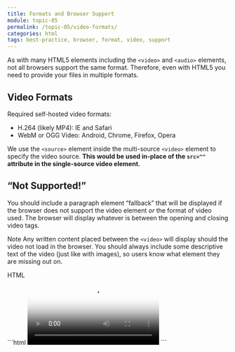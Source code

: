 ```yaml
---
title: Formats and Browser Support
module: topic-05
permalink: /topic-05/video-formats/
categories: html
tags: best-practice, browser, format, video, support
---
```


<div class="divider-heading"></div>

As with many HTML5 elements including the `<video>` and `<audio>` elements, not all browsers support the same format. Therefore, even with HTML5 you need to provide your files in multiple formats.

## Video Formats
Required self-hosted video formats:

- H.264 (likely MP4): IE and Safari
- WebM or OGG Video: Android, Chrome, Firefox, Opera

We use the `<source>` element inside the multi-source `<video>` element to specify the video source. **This would be used in-place of the `src=""` attribute in the single-source video element.**


## “Not Supported!”
You should include a paragraph element “fallback” that will be displayed if the browser does not support the video element _or_ the format of video used. The browser will display whatever is between the opening and closing video tags.

<span class="label label-info">Note</span> Any written content placed between the `<video>` will display should the video not load in the browser. You should always include some descriptive text of the video (just like with images), so users know what element they are missing out on.

<div id="code-heading">HTML</div>
```html
<video src="#" poster="#" width="" height="" preload controls>
  <p>A quick description of the movie...</p>
  <p>Sorry, your browser does not support the video tag.</p>
</video>
```
